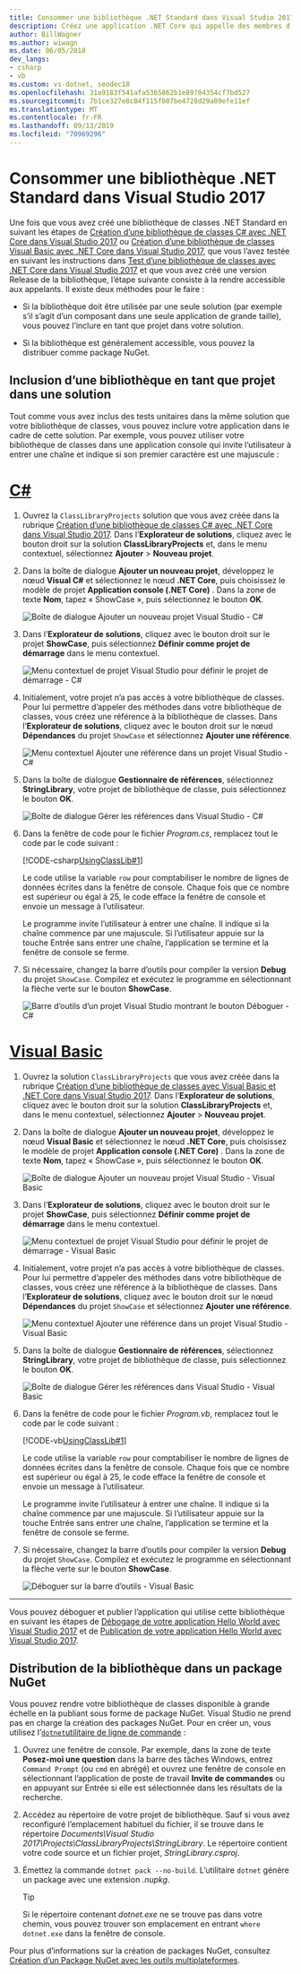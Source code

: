 ```yaml
---
title: Consommer une bibliothèque .NET Standard dans Visual Studio 2017
description: Créez une application .NET Core qui appelle des membres d’une autre bibliothèque de classes avec Visual Studio 2017.
author: BillWagner
ms.author: wiwagn
ms.date: 06/05/2018
dev_langs:
- csharp
- vb
ms.custom: vs-dotnet, seodec18
ms.openlocfilehash: 31a9183f541afa5365862b1e89704354cf7bd527
ms.sourcegitcommit: 7b1ce327e8c84f115f007be4728d29a89efe11ef
ms.translationtype: MT
ms.contentlocale: fr-FR
ms.lasthandoff: 09/13/2019
ms.locfileid: "70969296"
---
```

# <a name="consume-a-net-standard-library-in-visual-studio-2017"></a>Consommer une bibliothèque .NET Standard dans Visual Studio 2017

Une fois que vous avez créé une bibliothèque de classes .NET Standard en suivant les étapes de [Création d’une bibliothèque de classes C# avec .NET Core dans Visual Studio 2017](./library-with-visual-studio.md) ou [Création d’une bibliothèque de classes Visual Basic avec .NET Core dans Visual Studio 2017](vb-library-with-visual-studio.md), que vous l’avez testée en suivant les instructions dans [Test d’une bibliothèque de classes avec .NET Core dans Visual Studio 2017](testing-library-with-visual-studio.md) et que vous avez créé une version Release de la bibliothèque, l’étape suivante consiste à la rendre accessible aux appelants. Il existe deux méthodes pour le faire :

* Si la bibliothèque doit être utilisée par une seule solution (par exemple s’il s’agit d’un composant dans une seule application de grande taille), vous pouvez l’inclure en tant que projet dans votre solution.

* Si la bibliothèque est généralement accessible, vous pouvez la distribuer comme package NuGet.

## <a name="including-a-library-as-a-project-in-a-solution"></a>Inclusion d’une bibliothèque en tant que projet dans une solution

Tout comme vous avez inclus des tests unitaires dans la même solution que votre bibliothèque de classes, vous pouvez inclure votre application dans le cadre de cette solution. Par exemple, vous pouvez utiliser votre bibliothèque de classes dans une application console qui invite l’utilisateur à entrer une chaîne et indique si son premier caractère est une majuscule :

<!-- markdownlint-disable MD025 -->

# <a name="ctabcsharp"></a>[C#](#tab/csharp)

1. Ouvrez la `ClassLibraryProjects` solution que vous avez créée dans la rubrique [Création d’une bibliothèque de classes C# avec .NET Core dans Visual Studio 2017](./library-with-visual-studio.md). Dans l’**Explorateur de solutions**, cliquez avec le bouton droit sur la solution **ClassLibraryProjects** et, dans le menu contextuel, sélectionnez **Ajouter** > **Nouveau projet**.

1. Dans la boîte de dialogue **Ajouter un nouveau projet**, développez le nœud **Visual C#** et sélectionnez le nœud **.NET Core**, puis choisissez le modèle de projet **Application console (.NET Core)** . Dans la zone de texte **Nom**, tapez « ShowCase », puis sélectionnez le bouton **OK**.

   ![Boîte de dialogue Ajouter un nouveau projet Visual Studio - C#](./media/consuming-library-with-visual-studio/add-new-project-dialog.png)

1. Dans l’**Explorateur de solutions**, cliquez avec le bouton droit sur le projet **ShowCase**, puis sélectionnez **Définir comme projet de démarrage** dans le menu contextuel.

   ![Menu contextuel de projet Visual Studio pour définir le projet de démarrage - C#](./media/consuming-library-with-visual-studio/set-startup-project-context-menu.png)

1. Initialement, votre projet n’a pas accès à votre bibliothèque de classes. Pour lui permettre d’appeler des méthodes dans votre bibliothèque de classes, vous créez une référence à la bibliothèque de classes. Dans l’**Explorateur de solutions**, cliquez avec le bouton droit sur le nœud **Dépendances** du projet `ShowCase` et sélectionnez **Ajouter une référence**.

   ![Menu contextuel Ajouter une référence dans un projet Visual Studio - C#](./media/consuming-library-with-visual-studio/add-reference-context-menu.png)

1. Dans la boîte de dialogue **Gestionnaire de références**, sélectionnez **StringLibrary**, votre projet de bibliothèque de classe, puis sélectionnez le bouton **OK**.

   ![Boîte de dialogue Gérer les références dans Visual Studio - C#](./media/consuming-library-with-visual-studio/manage-project-references.png)

1. Dans la fenêtre de code pour le fichier *Program.cs*, remplacez tout le code par le code suivant :

   [!CODE-csharp[UsingClassLib#1](../../../samples/snippets/csharp/getting_started/with_visual_studio_2017/showcase.cs)]

   Le code utilise la variable `row` pour comptabiliser le nombre de lignes de données écrites dans la fenêtre de console. Chaque fois que ce nombre est supérieur ou égal à 25, le code efface la fenêtre de console et envoie un message à l’utilisateur.

   Le programme invite l’utilisateur à entrer une chaîne. Il indique si la chaîne commence par une majuscule. Si l’utilisateur appuie sur la touche Entrée sans entrer une chaîne, l’application se termine et la fenêtre de console se ferme.

1. Si nécessaire, changez la barre d’outils pour compiler la version **Debug** du projet `ShowCase`. Compilez et exécutez le programme en sélectionnant la flèche verte sur le bouton **ShowCase**.

   ![Barre d’outils d’un projet Visual Studio montrant le bouton Déboguer - C#](./media/consuming-library-with-visual-studio/visual-studio-project-toolbar.png)

# <a name="visual-basictabvb"></a>[Visual Basic](#tab/vb)

1. Ouvrez la solution `ClassLibraryProjects` que vous avez créée dans la rubrique [Création d’une bibliothèque de classes avec Visual Basic et .NET Core dans Visual Studio 2017](vb-library-with-visual-studio.md). Dans l’**Explorateur de solutions**, cliquez avec le bouton droit sur la solution **ClassLibraryProjects** et, dans le menu contextuel, sélectionnez **Ajouter** > **Nouveau projet**.

1. Dans la boîte de dialogue **Ajouter un nouveau projet**, développez le nœud **Visual Basic** et sélectionnez le nœud **.NET Core**, puis choisissez le modèle de projet **Application console (.NET Core)** . Dans la zone de texte **Nom**, tapez « ShowCase », puis sélectionnez le bouton **OK**.

   ![Boîte de dialogue Ajouter un nouveau projet Visual Studio - Visual Basic](./media/consuming-library-with-visual-studio/add-new-vb-project-dialog.png)

1. Dans l’**Explorateur de solutions**, cliquez avec le bouton droit sur le projet **ShowCase**, puis sélectionnez **Définir comme projet de démarrage** dans le menu contextuel. 

   ![Menu contextuel de projet Visual Studio pour définir le projet de démarrage - Visual Basic](./media/consuming-library-with-visual-studio/set-startup-project-context-menu.png)

1. Initialement, votre projet n’a pas accès à votre bibliothèque de classes. Pour lui permettre d’appeler des méthodes dans votre bibliothèque de classes, vous créez une référence à la bibliothèque de classes. Dans l’**Explorateur de solutions**, cliquez avec le bouton droit sur le nœud **Dépendances** du projet `ShowCase` et sélectionnez **Ajouter une référence**.

   ![Menu contextuel Ajouter une référence dans un projet Visual Studio - Visual Basic](./media/consuming-library-with-visual-studio/add-reference-context-menu.png)

1. Dans la boîte de dialogue **Gestionnaire de références**, sélectionnez **StringLibrary**, votre projet de bibliothèque de classe, puis sélectionnez le bouton **OK**.

   ![Boîte de dialogue Gérer les références dans Visual Studio - Visual Basic](./media/consuming-library-with-visual-studio/manage-project-references.png)

1. Dans la fenêtre de code pour le fichier *Program.vb*, remplacez tout le code par le code suivant :

    [!CODE-vb[UsingClassLib#1](../../../samples/snippets/core/tutorials/vb-library-with-visual-studio/showcase.vb)]

   Le code utilise la variable `row` pour comptabiliser le nombre de lignes de données écrites dans la fenêtre de console. Chaque fois que ce nombre est supérieur ou égal à 25, le code efface la fenêtre de console et envoie un message à l’utilisateur.

   Le programme invite l’utilisateur à entrer une chaîne. Il indique si la chaîne commence par une majuscule. Si l’utilisateur appuie sur la touche Entrée sans entrer une chaîne, l’application se termine et la fenêtre de console se ferme.

1. Si nécessaire, changez la barre d’outils pour compiler la version **Debug** du projet `ShowCase`. Compilez et exécutez le programme en sélectionnant la flèche verte sur le bouton **ShowCase**.

   ![Déboguer sur la barre d’outils - Visual Basic](./media/consuming-library-with-visual-studio/visual-studio-project-toolbar.png)

---

Vous pouvez déboguer et publier l’application qui utilise cette bibliothèque en suivant les étapes de [Débogage de votre application Hello World avec Visual Studio 2017](debugging-with-visual-studio.md) et de [Publication de votre application Hello World avec Visual Studio 2017](publishing-with-visual-studio.md).

## <a name="distributing-the-library-in-a-nuget-package"></a>Distribution de la bibliothèque dans un package NuGet

Vous pouvez rendre votre bibliothèque de classes disponible à grande échelle en la publiant sous forme de package NuGet. Visual Studio ne prend pas en charge la création des packages NuGet. Pour en créer un, vous utilisez l’[`dotnet`utilitaire de ligne de commande](../tools/dotnet.md) :

1. Ouvrez une fenêtre de console. Par exemple, dans la zone de texte **Posez-moi une question** dans la barre des tâches Windows, entrez `Command Prompt` (ou `cmd` en abrégé) et ouvrez une fenêtre de console en sélectionnant l’application de poste de travail **Invite de commandes** ou en appuyant sur Entrée si elle est sélectionnée dans les résultats de la recherche.

1. Accédez au répertoire de votre projet de bibliothèque. Sauf si vous avez reconfiguré l’emplacement habituel du fichier, il se trouve dans le répertoire *Documents\Visual Studio 2017\Projects\ClassLibraryProjects\StringLibrary*. Le répertoire contient votre code source et un fichier projet, *StringLibrary.csproj*.

1. Émettez la commande `dotnet pack --no-build`. L’utilitaire `dotnet` génère un package avec une extension *.nupkg*.

   > [!TIP]
   > Si le répertoire contenant *dotnet.exe* ne se trouve pas dans votre chemin, vous pouvez trouver son emplacement en entrant `where dotnet.exe` dans la fenêtre de console.

Pour plus d’informations sur la création de packages NuGet, consultez [Création d’un Package NuGet avec les outils multiplateformes](../deploying/creating-nuget-packages.md).
